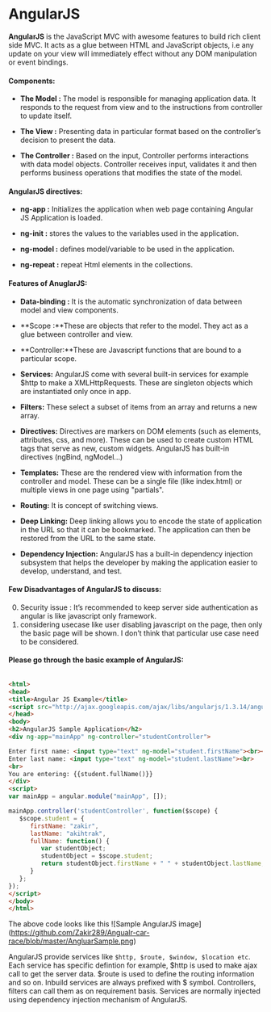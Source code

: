 # AngularJS

**AngularJS** is the JavaScript MVC with awesome features to build rich client side MVC. It acts as a glue between HTML and JavaScript objects, i.e any update on your view will immediately effect without any DOM manipulation or event bindings.

#### Components:

- **The Model :**
The model is responsible for managing application data. It responds to the request from view and to the instructions from controller to update itself.

- **The View :**
Presenting data in particular format based on the controller’s decision to present the data.

- **The Controller :**
Based on the input, Controller performs interactions with data model objects. Controller receives input, validates it and then performs business operations that modifies the state of the model.

#### AngularJS directives:

- **ng-app :** Initializes the application when web page containing Angular JS Application is loaded.

- **ng-init :** stores the values to the variables used in the application.

- **ng-model :** defines model/variable to be used in the application.

- **ng-repeat :** repeat Html elements in the collections.

#### Features of AnuglarJS:

- **Data-binding :** It is the automatic synchronization of data between model and view components.
- **Scope :**These are objects that refer to the model. They act as a glue between controller and view.
- **Controller:**These are Javascript functions that are bound to a particular scope.
- **Services:** AngularJS come with several built-in services for example $http to make a XMLHttpRequests. These are singleton objects which are instantiated only once in app.

- **Filters:** These select a subset of items from an array and returns a new array.
- **Directives:** Directives are markers on DOM elements (such as elements, attributes, css, and more). These can be used to create custom HTML tags that serve as new, custom widgets. AngularJS has built-in directives (ngBind, ngModel...)
- **Templates:** These are the rendered view with information from the controller and model. These can be a single file (like index.html) or multiple views in one page using "partials".
- **Routing:** It is concept of switching views.
- **Deep Linking:** Deep linking allows you to encode the state of application in the URL so that it can be bookmarked. The application can then be restored from the URL to the same state.
- **Dependency Injection:** AngularJS has a built-in dependency injection subsystem that helps the developer by making the application easier to develop, understand, and test.

#### Few Disadvantages of AngularJS to discuss:
0. Security issue : It’s recommended to keep server side authentication as angular is like javascript only framework.
1. considering usecase like user disabling javascript on the page, then only the basic page will be shown. I don’t think that particular use case need to be considered.


#### Please go through the basic example of AngularJS:

```html

<html>
<head>
<title>Angular JS Example</title>
<script src="http://ajax.googleapis.com/ajax/libs/angularjs/1.3.14/angular.min.js"></script>
</head>
<body>
<h2>AngularJS Sample Application</h2>
<div ng-app="mainApp" ng-controller="studentController">

Enter first name: <input type="text" ng-model="student.firstName"><br><br>
Enter last name: <input type="text" ng-model="student.lastName"><br>
<br>
You are entering: {{student.fullName()}}
</div>
<script>
var mainApp = angular.module("mainApp", []);

mainApp.controller('studentController', function($scope) {
   $scope.student = {
      firstName: "zakir",
      lastName: "akihtrak",
      fullName: function() {
         var studentObject;
         studentObject = $scope.student;
         return studentObject.firstName + " " + studentObject.lastName;
      }
   };
});
</script>
</body>
</html>

```

The above code looks like this
![Sample AngularJS image] (https://github.com/Zakir289/Angualr-car-race/blob/master/AngluarSample.png)



AngularJS provide services like `$http, $route, $window, $location etc`. Each service has specific defintion for example,  $http is used to make ajax call to get the server data. $route is used to define the routing information and so on. Inbuild services are always prefixed with $ symbol. Controllers, filters can call them as on requirement basis. Services are normally injected using dependency injection mechanism of AngularJS.




